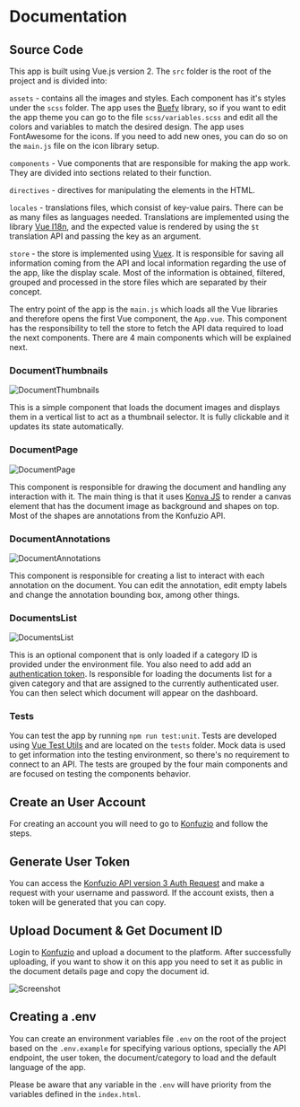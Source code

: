 # Documentation

## Source Code

This app is built using Vue.js version 2. The `src` folder is the root of the project and is divided into:

`assets` - contains all the images and styles. Each component has it's styles under the `scss` folder. The app uses the [Buefy](https://buefy.org) library, so if you want to edit the app theme you can go to the file `scss/variables.scss` and edit all the colors and variables to match the desired design.
The app uses FontAwesome for the icons. If you need to add new ones, you can do so on the `main.js` file on the icon library setup.

`components` - Vue components that are responsible for making the app work. They are divided into sections related to their function.

`directives` - directives for manipulating the elements in the HTML.

`locales` - translations files, which consist of key-value pairs. There can be as many files as languages needed. Translations are implemented using the library [Vue I18n](https://vue-i18n.intlify.dev/), and the expected value is rendered by using the `$t` translation API and passing the key as an argument.

`store` - the store is implemented using [Vuex](https://vuex.vuejs.org/). It is responsible for saving all information coming from the API and local information regarding the use of the app, like the display scale. Most of the information is obtained, filtered, grouped and processed in the store files which are separated by their concept.

The entry point of the app is the `main.js` which loads all the Vue libraries and therefore opens the first Vue component, the `App.vue`. This component has the responsibility to tell the store to fetch the API data required to load the next components. There are 4 main components which will be explained next.

### DocumentThumbnails

![DocumentThumbnails](http://raw.githubusercontent.com/konfuzio-ai/konfuzio-capture-vue/main/docs/document_thumbnails.svg)

This is a simple component that loads the document images and displays them in a vertical list to act as a thumbnail selector. It is fully clickable and it updates its state automatically.

### DocumentPage

![DocumentPage](http://raw.githubusercontent.com/konfuzio-ai/konfuzio-capture-vue/main/docs/document_page.svg)

This component is responsible for drawing the document and handling any interaction with it. The main thing is that it uses [Konva JS](https://konvajs.org/docs/vue/index.html) to render a canvas element that has the document image as background and shapes on top. Most of the shapes are annotations from the Konfuzio API.

### DocumentAnnotations

![DocumentAnnotations](http://raw.githubusercontent.com/konfuzio-ai/konfuzio-capture-vue/main/docs/document_annotations.svg)

This component is responsible for creating a list to interact with each annotation on the document. You can edit the annotation, edit empty labels and change the annotation bounding box, among other things.

### DocumentsList

![DocumentsList](http://raw.githubusercontent.com/konfuzio-ai/konfuzio-capture-vue/main/docs/documents_list.gif)

This is an optional component that is only loaded if a category ID is provided under the environment file. You also need to add add an [authentication token](https://dev.konfuzio.com/web/api_v3.html#authentication). Is responsible for loading the documents list for a given category and that are assigned to the currently authenticated user. You can then select which document will appear on the dashboard.

### **Tests**

You can test the app by running `npm run test:unit`. Tests are developed using [Vue Test Utils](https://github.com/vuejs/vue-test-utils) and are located on the `tests` folder. Mock data is used to get information into the testing environment, so there's no requirement to connect to an API. The tests are grouped by the four main components and are focused on testing the components behavior.

## Create an User Account

For creating an account you will need to go to [Konfuzio](https://app.konfuzio.com/) and follow the steps.

## Generate User Token

You can access the [Konfuzio API version 3 Auth Request](https://app.konfuzio.com/v3/swagger/#/auth/auth_create) and make a request with your username and password. If the account exists, then a token will be generated that you can copy.

## Upload Document & Get Document ID

Login to [Konfuzio](https://app.konfuzio.com/) and upload a document to the platform. After successfully uploading, if you want to show it on this app you need to set it as public in the document details page and copy the document id.

![Screenshot](http://raw.githubusercontent.com/konfuzio-ai/konfuzio-capture-vue/main/docs/doc_info.png)

## Creating a .env

You can create an environment variables file `.env` on the root of the project based on the `.env.example` for specifying various options, specially the API endpoint, the user token, the document/category to load and the default language of the app.

Please be aware that any variable in the `.env` will have priority from the variables defined in the `index.html`.
